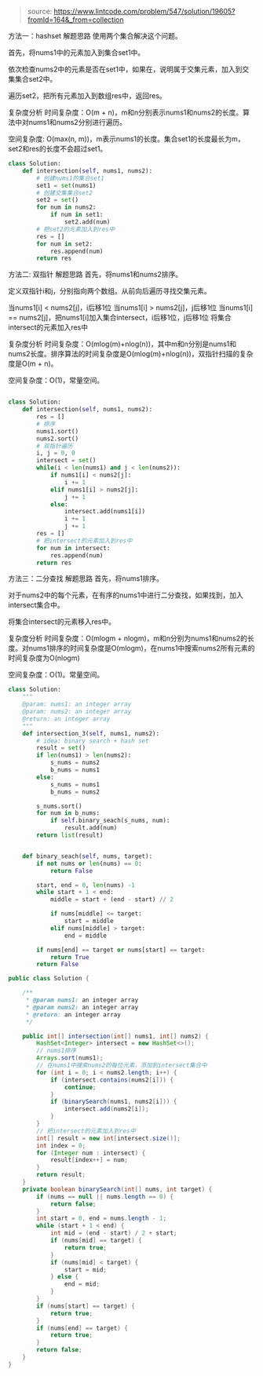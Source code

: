 
> source: https://www.lintcode.com/problem/547/solution/19605?fromId=164&_from=collection

方法一：hashset
解题思路
使用两个集合解决这个问题。

首先，将nums1中的元素加入到集合set1中。

依次检查nums2中的元素是否在set1中，如果在，说明属于交集元素，加入到交集集合set2中。

遍历set2，把所有元素加入到数组res中，返回res。

复杂度分析
时间复杂度：O(m + n)，m和n分别表示nums1和nums2的长度。算法中对nums1和nums2分别进行遍历。

空间复杂度: O(max(n, m))，m表示nums1的长度。集合set1的长度最长为m，set2和res的长度不会超过set1。

```python
class Solution:
    def intersection(self, nums1, nums2):
        # 创建nums1的集合set1
        set1 = set(nums1)
        # 创建交集集合set2
        set2 = set()
        for num in nums2:
            if num in set1:
                set2.add(num)
        # 把set2的元素加入到res中
        res = []
        for num in set2:
            res.append(num)
        return res

```

方法二: 双指针
解题思路
首先，将nums1和nums2排序。

定义双指针i和j，分别指向两个数组。从前向后遍历寻找交集元素。

当nums1[i] < nums2[j]，i后移1位
当nums1[i] > nums2[j]，j后移1位
当nums1[i] == nums2[j]，把nums1[i]加入集合intersect，i后移1位，j后移1位
将集合intersect的元素加入res中

复杂度分析
时间复杂度：O(mlog(m)+nlog(n))，其中m和n分别是nums1和nums2长度。排序算法的时间复杂度是O(mlog(m)+nlog(n))，双指针扫描的复杂度是O(m + n)。

空间复杂度：O(1)，常量空间。

```python

class Solution:
    def intersection(self, nums1, nums2):
        res = []
        # 排序
        nums1.sort()
        nums2.sort()
        # 双指针遍历
        i, j = 0, 0
        intersect = set()
        while(i < len(nums1) and j < len(nums2)):
            if nums1[i] < nums2[j]:
                i += 1
            elif nums1[i] > nums2[j]:
                j += 1
            else:
                intersect.add(nums1[i])
                i += 1
                j += 1
        res = []
        # 把intersect的元素加入到res中
        for num in intersect:
            res.append(num)
        return res
```


方法三：二分查找
解题思路
首先，将nums1排序。

对于nums2中的每个元素，在有序的nums1中进行二分查找，如果找到，加入intersect集合中。

将集合intersect的元素移入res中。

复杂度分析
时间复杂度：O(mlogm + nlogm)，m和n分别为nums1和nums2的长度。对nums1排序的时间复杂度是O(mlogm)，在nums1中搜索nums2所有元素的时间复杂度为O(nlogm)

空间复杂度：O(1)。常量空间。

```python
class Solution:
    """
    @param: nums1: an integer array
    @param: nums2: an integer array
    @return: an integer array
    """
    def intersection_3(self, nums1, nums2):
        # idea: binary search + hash set
        result = set()
        if len(nums1) > len(nums2):
            s_nums = nums2
            b_nums = nums1
        else:
            s_nums = nums1
            b_nums = nums2

        s_nums.sort()
        for num in b_nums:
            if self.binary_seach(s_nums, num):
                result.add(num)
        return list(result)


    def binary_seach(self, nums, target):
        if not nums or len(nums) == 0:
            return False

        start, end = 0, len(nums) -1
        while start + 1 < end:
            middle = start + (end - start) // 2

            if nums[middle] <= target:
                start = middle
            elif nums[middle] > target:
                end = middle

        if nums[end] == target or nums[start] == target:
            return True
        return False

```

```java
public class Solution {

    /**
     * @param nums1: an integer array
     * @param nums2: an integer array
     * @return: an integer array
     */

    public int[] intersection(int[] nums1, int[] nums2) {
        HashSet<Integer> intersect = new HashSet<>();
        // nums1排序
        Arrays.sort(nums1);
        // 在nums1中搜索nums2的每位元素，添加到intersect集合中
        for (int i = 0; i < nums2.length; i++) {
            if (intersect.contains(nums2[i])) {
                continue;
            }
            if (binarySearch(nums1, nums2[i])) {
                intersect.add(nums2[i]);
            }
        }
        // 把intersect的元素加入到res中
        int[] result = new int[intersect.size()];
        int index = 0;
        for (Integer num : intersect) {
            result[index++] = num;
        }
        return result;
    }
    private boolean binarySearch(int[] nums, int target) {
        if (nums == null || nums.length == 0) {
            return false;
        }
        int start = 0, end = nums.length - 1;
        while (start + 1 < end) {
            int mid = (end - start) / 2 + start;
            if (nums[mid] == target) {
                return true;
            }
            if (nums[mid] < target) {
                start = mid;
            } else {
                end = mid;
            }
        }
        if (nums[start] == target) {
            return true;
        }
        if (nums[end] == target) {
            return true;
        }
        return false;
    }
}
```
